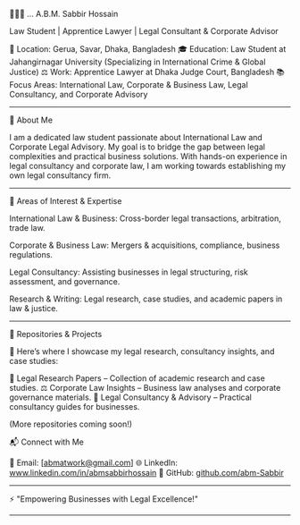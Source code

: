 🌺🌺🌺
...
A.B.M. Sabbir Hossain

Law Student | Apprentice Lawyer | Legal Consultant & Corporate Advisor

📍 Location: Gerua, Savar, Dhaka, Bangladesh
🎓 Education: Law Student at Jahangirnagar University (Specializing in International Crime & Global Justice)
⚖️ Work: Apprentice Lawyer at Dhaka Judge Court, Bangladesh
📚 Focus Areas: International Law, Corporate & Business Law, Legal Consultancy, and Corporate Advisory


---

🔹 About Me

I am a dedicated law student passionate about International Law and Corporate Legal Advisory. My goal is to bridge the gap between legal complexities and practical business solutions. With hands-on experience in legal consultancy and corporate law, I am working towards establishing my own legal consultancy firm.


---

📌 Areas of Interest & Expertise

International Law & Business: Cross-border legal transactions, arbitration, trade law.

Corporate & Business Law: Mergers & acquisitions, compliance, business regulations.

Legal Consultancy: Assisting businesses in legal structuring, risk assessment, and governance.

Research & Writing: Legal research, case studies, and academic papers in law & justice.



---

📂 Repositories & Projects

🚀 Here’s where I showcase my legal research, consultancy insights, and case studies:

📖 Legal Research Papers – Collection of academic research and case studies.
⚖️ Corporate Law Insights – Business law analyses and corporate governance materials.
📜 Legal Consultancy & Advisory – Practical consultancy guides for businesses.

(More repositories coming soon!)


📬 Connect with Me

📧 Email: [abmatwork@gmail.com]
🌐 LinkedIn: www.linkedin.com/in/abmsabbirhossain
📜 GitHub: [github.com/abm-Sabbir](https://github.com/ABM-Sabbir)


---

⚡ "Empowering Businesses with Legal Excellence!"


---
